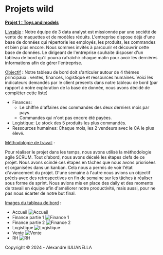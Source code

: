 # Projets wild
<ins>**Projet 1 : Toys and models**</ins>

<ins>Livrable</ins> : Notre équipe de 3 data analyst est missionnée par une société de vente de maquettes et de modèles réduits. L'entreprise dispose déjà d'une base de données qui répertorie les employés, les produits, les commandes et bien plus encore. Nous sommes invités à parcourir et découvrir cette base de données. Le dirigeant de l'entreprise souhaite disposer d'un tableau de bord qu'il pourra rafraîchir chaque matin pour avoir les dernières informations afin de gérer l'entreprise.

<ins>Objectif</ins> : Notre tableau de bord doit s'articuler autour de 4 thèmes principaux : ventes, finances, logistique et ressources humaines.
Voici les indicateurs demandés par le client présents dans notre tableau de bord (par rapport à notre exploration de la base de donnée, nous avons décidé de compléter cette liste)
  - Finances:
     - Le chiffre d'affaires des commandes des deux derniers mois par pays.
     - Commandes qui n'ont pas encore été payées.
  - Logistique: Le stock des 5 produits les plus commandés.
  - Ressources humaines: Chaque mois, les 2 vendeurs avec le CA le plus élevé.


<ins>Méthodologie de travail</ins> :

Pour réaliser le projet dans les temps, nous avons utilisé la méthodologie agile SCRUM. Tout d'abord, nous avons décelé les étapes clefs de ce projet. Nous avons scindé ces étapes en tâches que nous avons priorisées et organisées dans un kanban. Cela nous a permis de voir l'état d'avancement du projet. D'une semaine à l'autre nous avions un objectif précis avec des retrospectives en fin de semaine sur les tâches à réaliser sous forme de sprint. Nous avions mis en place des daily et des moments de travail en équipe afin d'améliorer notre productivité, mais aussi, pour ne pas nous écarter de notre but final.


<ins>Images du tableau de bord</ins> :

- Accueil
  ![Accueil](https://github.com/alexandreiul/wild_project1/assets/156169040/19221eda-ba9d-4e57-9673-4f4814b7e91f)
- Finance partie 1
  ![Finance 1](https://github.com/alexandreiul/wild_project1/assets/156169040/b7af29ce-d5e6-4920-8066-7917b30c1110)
- Finance partie 2
  ![Finance 2](https://github.com/alexandreiul/wild_project1/assets/156169040/7e7f2e1b-552d-4a89-b98a-a9a9111a757e)
- Logistique
  ![Logistique](https://github.com/alexandreiul/wild_project1/assets/156169040/8bd0726f-5141-44a7-b4e4-de37bfe4c035)
- Vente
  ![Vente](https://github.com/alexandreiul/wild_project1/assets/156169040/694e39d7-9dfb-494e-913f-ebce0863b690)
- RH
  ![RH](https://github.com/alexandreiul/wild_project1/assets/156169040/b12c913c-c3ec-4294-b03e-65365ae747ef)


Copyright © 2024 - Alexandre IULIANELLA

